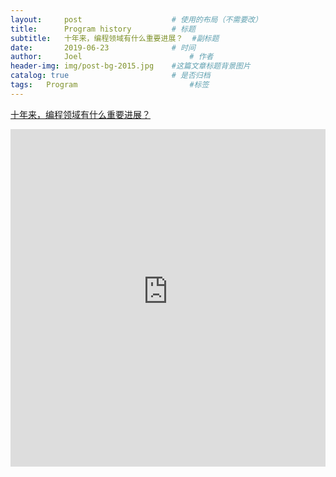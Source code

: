 ```yaml
---
layout:     post   				    # 使用的布局（不需要改）
title:      Program history			# 标题
subtitle:   十年来，编程领域有什么重要进展？  #副标题
date:       2019-06-23 				# 时间
author:     Joel 						# 作者
header-img: img/post-bg-2015.jpg 	#这篇文章标题背景图片
catalog: true 						# 是否归档
tags:	Program							#标签
---
```

<a href="http://daily.zhihu.com/story/8662398?utm_campaign=in_app_share&utm_medium=Android&utm_source=Weixin&from=timeline&isappinstalled=0">十年来，编程领域有什么重要进展？</a>

<embed width="100%" height="540px" name="plugin" id="plugin" src="https://raw.githubusercontent.com/JoelPub/joelpub.github.io/master/img/blog/C.pdf" type="application/pdf" internalinstanceid="9">
